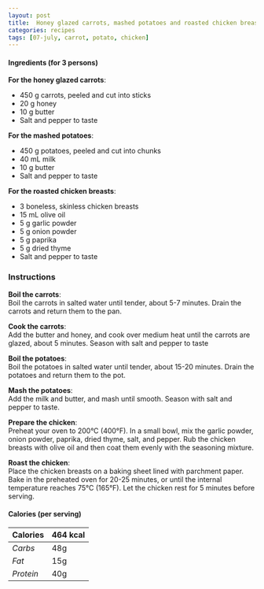 ```yaml
---
layout: post
title:  Honey glazed carrots, mashed potatoes and roasted chicken breasts
categories: recipes
tags: [07-july, carrot, potato, chicken]
---
```


#### Ingredients (for 3 persons)

**For the honey glazed carrots**:
- 450 g carrots, peeled and cut into sticks
- 20 g honey
- 10 g butter
- Salt and pepper to taste

**For the mashed potatoes**:
- 450 g potatoes, peeled and cut into chunks
- 40 mL milk
- 10 g butter
- Salt and pepper to taste

**For the roasted chicken breasts**:
- 3 boneless, skinless chicken breasts
- 15 mL olive oil
- 5 g garlic powder
- 5 g onion powder
- 5 g paprika
- 5 g dried thyme
- Salt and pepper to taste

### Instructions

**Boil the carrots**: <br/>
Boil the carrots in salted water until tender, about 5-7 minutes.
Drain the carrots and return them to the pan.

**Cook the carrots**: <br/>
Add the butter and honey, and cook over medium heat until the carrots are glazed, about 5 minutes.
Season with salt and pepper to taste

**Boil the potatoes**: <br/>
Boil the potatoes in salted water until tender, about 15-20 minutes.
Drain the potatoes and return them to the pot.

**Mash the potatoes**: <br/>
Add the milk and butter, and mash until smooth.
Season with salt and pepper to taste.

**Prepare the chicken**: <br/>
Preheat your oven to 200°C (400°F).
In a small bowl, mix the garlic powder, onion powder, paprika, dried thyme, salt, and pepper.
Rub the chicken breasts with olive oil and then coat them evenly with the seasoning mixture.

**Roast the chicken**: <br/>
Place the chicken breasts on a baking sheet lined with parchment paper.
Bake in the preheated oven for 20-25 minutes, or until the internal temperature reaches 75°C (165°F).
Let the chicken rest for 5 minutes before serving.

#### Calories (per serving)

| **Calories** | 464 kcal |
| ----------- | ----------- |
| *Carbs* | 48g |
| *Fat* | 15g |
| *Protein* | 40g |

